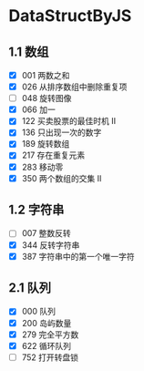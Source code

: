 # DataStructByJS
## 1.1 数组
* [x] 001 两数之和
* [x] 026 从排序数组中删除重复项
* [ ] 048 旋转图像
* [x] 066 加一
* [x] 122 买卖股票的最佳时机 II
* [x] 136 只出现一次的数字
* [x] 189 旋转数组
* [x] 217 存在重复元素
* [x] 283 移动零
* [x] 350 两个数组的交集 II
## 1.2 字符串
* [ ] 007 整数反转
* [x] 344 反转字符串
* [x] 387 字符串中的第一个唯一字符
## 2.1 队列
* [x] 000 队列
* [x] 200 岛屿数量
* [x] 279 完全平方数
* [x] 622 循环队列
* [ ] 752 打开转盘锁